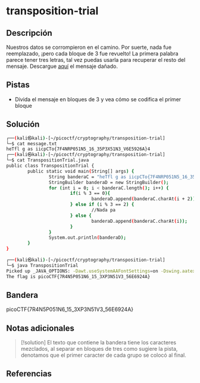 # transposition-trial

## Descripción
Nuestros datos se corrompieron en el camino. Por suerte, nada fue reemplazado, ¡pero cada bloque de 3 fue revuelto! La primera palabra parece tener tres letras, tal vez puedas usarla para recuperar el resto del mensaje.
Descargue [aquí](https://artifacts.picoctf.net/c/191/message.txt) el mensaje dañado.

## Pistas
- Divida el mensaje en bloques de 3 y vea cómo se codifica el primer bloque

## Solución
```bash
┌──(kali㉿kali)-[~/picoctf/cryptography/transposition-trial]
└─$ cat message.txt
heTfl g as iicpCTo{7F4NRP051N5_16_35P3X51N3_V6E5926A}4                                                                                                                
┌──(kali㉿kali)-[~/picoctf/cryptography/transposition-trial]
└─$ cat TranspositionTrial.java
public class TranspositionTrial {
        public static void main(String[] args) {
                String banderaC = "heTfl g as iicpCTo{7F4NRP051N5_16_35P3X51N3_V6E5926A}4";
                StringBuilder banderaD = new StringBuilder();
                for (int i = 0; i < banderaC.length(); i++) {
                        if(i % 3 == 0){
                                banderaD.append(banderaC.charAt(i + 2)).append(banderaC.charAt(i));
                        } else if (i % 3 == 2) {
                                //Nada pa
                        } else {
                                banderaD.append(banderaC.charAt(i));
                        }
                }
                System.out.println(banderaD);
        }
}
                                                                                                                
┌──(kali㉿kali)-[~/picoctf/cryptography/transposition-trial]
└─$ java TranspositionTrial
Picked up _JAVA_OPTIONS: -Dawt.useSystemAAFontSettings=on -Dswing.aatext=true
The flag is picoCTF{7R4N5P051N6_15_3XP3N51V3_56E6924A}
```

## Bandera
picoCTF{7R4N5P051N6_15_3XP3N51V3_56E6924A}

## Notas adicionales
>[!solution]
>El texto que contiene la bandera tiene los caracteres mezclados, al separar en bloques de tres como sugiere la pista, denotamos que el primer caracter de cada grupo se colocó al final.

## Referencias
